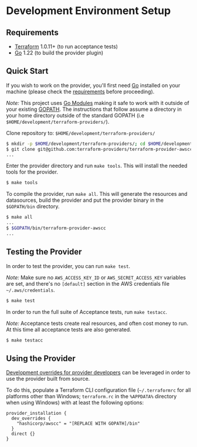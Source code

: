 # Development Environment Setup

## Requirements

- [Terraform](https://www.terraform.io/downloads.html) 1.0.11+ (to run acceptance tests)
- [Go](https://golang.org/doc/install) 1.22 (to build the provider plugin)

## Quick Start

If you wish to work on the provider, you'll first need [Go](http://www.golang.org) installed on your machine (please check the [requirements](#requirements) before proceeding).

*Note:* This project uses [Go Modules](https://blog.golang.org/using-go-modules) making it safe to work with it outside of your existing [GOPATH](http://golang.org/doc/code.html#GOPATH). The instructions that follow assume a directory in your home directory outside of the standard GOPATH (i.e `$HOME/development/terraform-providers/`).

Clone repository to: `$HOME/development/terraform-providers/`

```sh
$ mkdir -p $HOME/development/terraform-providers/; cd $HOME/development/terraform-providers/
$ git clone git@github.com:terraform-providers/terraform-provider-awscc
...
```

Enter the provider directory and run `make tools`. This will install the needed tools for the provider.

```sh
$ make tools
```

To compile the provider, run `make all`. This will generate the resources and datasources, build the provider and put the provider binary in the `$GOPATH/bin` directory.

```sh
$ make all
...
$ $GOPATH/bin/terraform-provider-awscc
...
```

## Testing the Provider

In order to test the provider, you can run `make test`.

*Note:* Make sure no `AWS_ACCESS_KEY_ID` or `AWS_SECRET_ACCESS_KEY` variables are set, and there's no `[default]` section in the AWS credentials file `~/.aws/credentials`.

```sh
$ make test
```

In order to run the full suite of Acceptance tests, run `make testacc`.

*Note:* Acceptance tests create real resources, and often cost money to run. At this time all acceptance tests are also generated.

```sh
$ make testacc
```

## Using the Provider

[Development overrides for provider developers](https://www.terraform.io/docs/cli/config/config-file.html#development-overrides-for-provider-developers) can be leveraged in order to use the provider built from source.

To do this, populate a Terraform CLI configuration file (`~/.terraformrc` for all platforms other than Windows; `terraform.rc` in the `%APPDATA%` directory when using Windows) with at least the following options:

```hcl
provider_installation {
  dev_overrides {
    "hashicorp/awscc" = "[REPLACE WITH GOPATH]/bin"
  }
  direct {}
}
```
